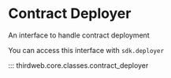 # Contract Deployer

An interface to handle contract deployment

You can access this interface with `sdk.deployer`

::: thirdweb.core.classes.contract_deployer